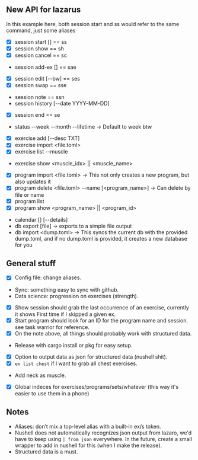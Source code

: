 ## New API for lazarus
In this example here, both session start and ss would refer to the same command, just some aliases

- [x] session start <program> <block> [<week>] == ss
- [x] session show == sh
- [x] session cancel == sc
- session add-ex <exercise> <sets> [<reps>] == sae
- [x] session edit <idx> <weight> <reps> [--bw] == ses
- [x] session swap <idx> <variation> == sse
- session note <idx> <note> == ssn
- session history <program> <block> [--date YYYY-MM-DD]
- [x] session end == se
- status --week --month --lifetime -> Default to week btw
- [x] exercise add <name> <muscle> [--desc TXT]
- [x] exercise import <file.toml>
- [x] exercise list --muscle
- exercise show <muscle_idx> || <muscle_name>
- [x] program import <file.toml> -> This not only creates a new program, but also updates it
- [x] program delete <file.toml> --name [<program_name>] -> Can delete by file or name
- [x] program list
- [x] program show <program_name> || <program_id>
- calendar [<YYYY-MM>] [--details]
- db export [file] -> exports to a simple file output
- db import <dump.toml> -> This syncs the current db with the provided dump.toml, and if no dump.toml is provided, it creates a new database for you

## General stuff
- [x] Config file: change aliases.
- Sync: something easy to sync with github.
- Data science: progression on exercises (strength).
- [x] Show session should grab the last occurrence of an exercise, currently it shows First time if I skipped a given ex.
- [x] Start program should look for an ID for the program name and session. see task warrior for reference. 
- [x] On the note above, all things should probably work with structured data.
- Release with cargo install or pkg for easy setup.
- [x] Option to output data as json for structured data (nushell shit).
- [x] `ex list chest` if I want to grab all chest exercises.
- Add neck as muscle.
- [x] Global indeces for exercises/programs/sets/whatever (this way it's easier to use them in a phone)

## Notes
- Aliases: don’t mix a top-level alias with a built-in ex/s token.
- Nushell does not automatically recognizes json output from lazaro, we'd have to keep using `| from json` everywhere. In the future, create a small wrapper to add in nushell for this (when I make the release).
- Structured data is a must.
